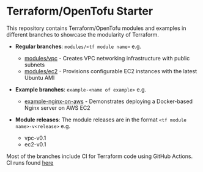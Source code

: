 # Terraform/OpenTofu Starter

This repository contains Terraform/OpenTofu modules and examples in different branches to showcase the modularity of Terraform.

- **Regular branches**: `modules/<tf module name>`
  e.g.
     - [modules/vpc](https://github.com/gear2000/terraform_starter/tree/modules/vpc) - Creates VPC networking infrastructure with public subnets
     - [modules/ec2](https://github.com/gear2000/terraform_starter/tree/modules/ec2) - Provisions configurable EC2 instances with the latest Ubuntu AMI

- **Example branches**: `example-<name of example>`
  e.g.
     - [example-nginx-on-aws](https://github.com/gear2000/terraform_starter/tree/example-nginx-on-aws) - Demonstrates deploying a Docker-based Nginx server on AWS EC2

- **Module releases**: The module releases are in the format `<tf module name>-v<release>`
  e.g.
     - vpc-v0.1
     - ec2-v0.1

Most of the branches include CI for Terraform code using GitHub Actions.
CI runs found [here](https://github.com/gear2000/terraform_starter/actions)
